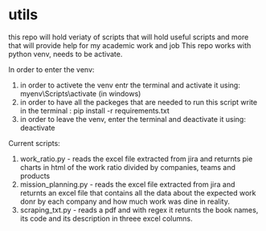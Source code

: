 # utils
this repo will hold veriaty of scripts that will hold useful scripts and more that will provide help for my academic work and job
This repo works with python venv, needs to be activate.

In order to enter the venv:
1. in order to activete the venv entr the terminal and activate it using: myenv\Scripts\activate (in windows)
2. in order to have all the packeges that are needed to run this script write in the terminal : pip install -r requirements.txt
3. in order to leave the venv, enter the terminal and deactivate it using: deactivate

Current scripts:
1. work_ratio.py - reads the excel file extracted from jira and returnts pie charts in html of the work ratio divided by companies, teams and products
2. mission_planning.py - reads the excel file extracted from jira and returnts an excel file that contains all the data about the expected work donr by each company and how much work was dine in reality.
3. scraping_txt.py - reads a pdf and with regex it returnts the book names, its code and its description in threee excel columns.
